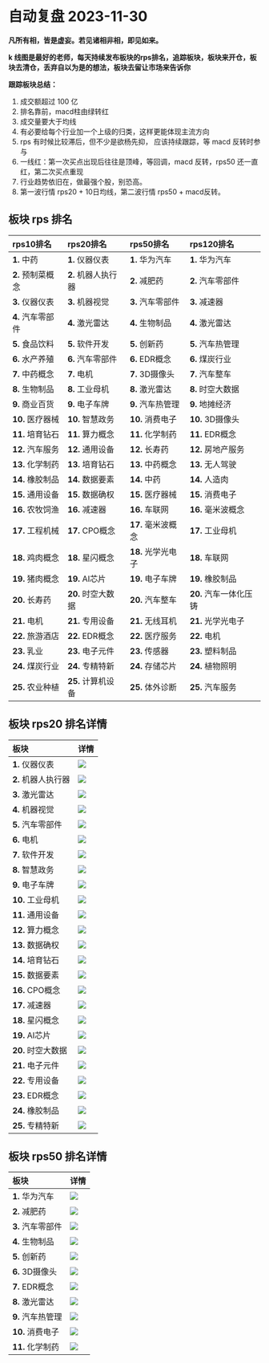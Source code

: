 # 自动复盘 2023-11-30

**凡所有相，皆是虚妄。若见诸相非相，即见如来。**

**k 线图是最好的老师，每天持续发布板块的rps排名，追踪板块，板块来开仓，板块去清仓，丢弃自以为是的想法，板块去留让市场来告诉你**
        
**跟踪板块总结：**
1. 成交额超过 100 亿
2. 排名靠前，macd柱由绿转红
3. 成交量要大于均线
4. 有必要给每个行业加一个上级的归类，这样更能体现主流方向
5. rps 有时候比较滞后，但不少是欲杨先抑， 应该持续跟踪，等 macd 反转时参与
6. 一线红：第一次买点出现后往往是顶峰，等回调，macd 反转，rps50 还一直红，第二次买点重现
7. 行业趋势依旧在，做最强个股，别恐高。
8. 第一波行情 rps20 + 10日均线，第二波行情 rps50 + macd反转。
        
## 板块 rps 排名
| rps10排名         | rps20排名           | rps50排名          | rps120排名             |
|:------------------|:--------------------|:-------------------|:-----------------------|
| **1.** 中药       | **1.** 仪器仪表     | **1.** 华为汽车    | **1.** 华为汽车        |
| **2.** 预制菜概念 | **2.** 机器人执行器 | **2.** 减肥药      | **2.** 汽车零部件      |
| **3.** 仪器仪表   | **3.** 机器视觉     | **3.** 汽车零部件  | **3.** 减速器          |
| **4.** 汽车零部件 | **4.** 激光雷达     | **4.** 生物制品    | **4.** 激光雷达        |
| **5.** 食品饮料   | **5.** 软件开发     | **5.** 创新药      | **5.** 汽车热管理      |
| **6.** 水产养殖   | **6.** 汽车零部件   | **6.** EDR概念     | **6.** 煤炭行业        |
| **7.** 中药概念   | **7.** 电机         | **7.** 3D摄像头    | **7.** 汽车整车        |
| **8.** 生物制品   | **8.** 工业母机     | **8.** 激光雷达    | **8.** 时空大数据      |
| **9.** 商业百货   | **9.** 电子车牌     | **9.** 汽车热管理  | **9.** 地摊经济        |
| **10.** 医疗器械  | **10.** 智慧政务    | **10.** 消费电子   | **10.** 3D摄像头       |
| **11.** 培育钻石  | **11.** 算力概念    | **11.** 化学制药   | **11.** EDR概念        |
| **12.** 汽车服务  | **12.** 通用设备    | **12.** 长寿药     | **12.** 房地产服务     |
| **13.** 化学制药  | **13.** 培育钻石    | **13.** 中药概念   | **13.** 无人驾驶       |
| **14.** 橡胶制品  | **14.** 数据要素    | **14.** 中药       | **14.** 人造肉         |
| **15.** 通用设备  | **15.** 数据确权    | **15.** 医疗器械   | **15.** 消费电子       |
| **16.** 农牧饲渔  | **16.** 减速器      | **16.** 车联网     | **16.** 毫米波概念     |
| **17.** 工程机械  | **17.** CPO概念     | **17.** 毫米波概念 | **17.** 工业母机       |
| **18.** 鸡肉概念  | **18.** 星闪概念    | **18.** 光学光电子 | **18.** 车联网         |
| **19.** 猪肉概念  | **19.** AI芯片      | **19.** 电子车牌   | **19.** 橡胶制品       |
| **20.** 长寿药    | **20.** 时空大数据  | **20.** 汽车整车   | **20.** 汽车一体化压铸 |
| **21.** 电机      | **21.** 专用设备    | **21.** 无线耳机   | **21.** 光学光电子     |
| **22.** 旅游酒店  | **22.** EDR概念     | **22.** 医疗服务   | **22.** 电机           |
| **23.** 乳业      | **23.** 电子元件    | **23.** 传感器     | **23.** 塑料制品       |
| **24.** 煤炭行业  | **24.** 专精特新    | **24.** 存储芯片   | **24.** 植物照明       |
| **25.** 农业种植  | **25.** 计算机设备  | **25.** 体外诊断   | **25.** 汽车服务       |
## 板块 rps20 排名详情
| 板块                | 详情                                                                                                 |
|:--------------------|:-----------------------------------------------------------------------------------------------------|
| **1.** 仪器仪表     | ![](https://sykent-blog-image.oss-cn-beijing.aliyuncs.com/quant/image/2023/11/1701331506467-tmp.jpg) |
| **2.** 机器人执行器 | ![](https://sykent-blog-image.oss-cn-beijing.aliyuncs.com/quant/image/2023/11/1701331507547-tmp.jpg) |
| **3.** 激光雷达     | ![](https://sykent-blog-image.oss-cn-beijing.aliyuncs.com/quant/image/2023/11/1701331508659-tmp.jpg) |
| **4.** 机器视觉     | ![](https://sykent-blog-image.oss-cn-beijing.aliyuncs.com/quant/image/2023/11/1701331509714-tmp.jpg) |
| **5.** 汽车零部件   | ![](https://sykent-blog-image.oss-cn-beijing.aliyuncs.com/quant/image/2023/11/1701331510783-tmp.jpg) |
| **6.** 电机         | ![](https://sykent-blog-image.oss-cn-beijing.aliyuncs.com/quant/image/2023/11/1701331511867-tmp.jpg) |
| **7.** 软件开发     | ![](https://sykent-blog-image.oss-cn-beijing.aliyuncs.com/quant/image/2023/11/1701331512973-tmp.jpg) |
| **8.** 智慧政务     | ![](https://sykent-blog-image.oss-cn-beijing.aliyuncs.com/quant/image/2023/11/1701331514113-tmp.jpg) |
| **9.** 电子车牌     | ![](https://sykent-blog-image.oss-cn-beijing.aliyuncs.com/quant/image/2023/11/1701331515239-tmp.jpg) |
| **10.** 工业母机    | ![](https://sykent-blog-image.oss-cn-beijing.aliyuncs.com/quant/image/2023/11/1701331516298-tmp.jpg) |
| **11.** 通用设备    | ![](https://sykent-blog-image.oss-cn-beijing.aliyuncs.com/quant/image/2023/11/1701331517352-tmp.jpg) |
| **12.** 算力概念    | ![](https://sykent-blog-image.oss-cn-beijing.aliyuncs.com/quant/image/2023/11/1701331518361-tmp.jpg) |
| **13.** 数据确权    | ![](https://sykent-blog-image.oss-cn-beijing.aliyuncs.com/quant/image/2023/11/1701331519446-tmp.jpg) |
| **14.** 培育钻石    | ![](https://sykent-blog-image.oss-cn-beijing.aliyuncs.com/quant/image/2023/11/1701331520574-tmp.jpg) |
| **15.** 数据要素    | ![](https://sykent-blog-image.oss-cn-beijing.aliyuncs.com/quant/image/2023/11/1701331521389-tmp.jpg) |
| **16.** CPO概念     | ![](https://sykent-blog-image.oss-cn-beijing.aliyuncs.com/quant/image/2023/11/1701331522341-tmp.jpg) |
| **17.** 减速器      | ![](https://sykent-blog-image.oss-cn-beijing.aliyuncs.com/quant/image/2023/11/1701331523439-tmp.jpg) |
| **18.** 星闪概念    | ![](https://sykent-blog-image.oss-cn-beijing.aliyuncs.com/quant/image/2023/11/1701331524043-tmp.jpg) |
| **19.** AI芯片      | ![](https://sykent-blog-image.oss-cn-beijing.aliyuncs.com/quant/image/2023/11/1701331524938-tmp.jpg) |
| **20.** 时空大数据  | ![](https://sykent-blog-image.oss-cn-beijing.aliyuncs.com/quant/image/2023/11/1701331525891-tmp.jpg) |
| **21.** 电子元件    | ![](https://sykent-blog-image.oss-cn-beijing.aliyuncs.com/quant/image/2023/11/1701331526958-tmp.jpg) |
| **22.** 专用设备    | ![](https://sykent-blog-image.oss-cn-beijing.aliyuncs.com/quant/image/2023/11/1701331528084-tmp.jpg) |
| **23.** EDR概念     | ![](https://sykent-blog-image.oss-cn-beijing.aliyuncs.com/quant/image/2023/11/1701331529199-tmp.jpg) |
| **24.** 橡胶制品    | ![](https://sykent-blog-image.oss-cn-beijing.aliyuncs.com/quant/image/2023/11/1701331530238-tmp.jpg) |
| **25.** 专精特新    | ![](https://sykent-blog-image.oss-cn-beijing.aliyuncs.com/quant/image/2023/11/1701331531300-tmp.jpg) |
## 板块 rps50 排名详情
| 板块              | 详情                                                                                                 |
|:------------------|:-----------------------------------------------------------------------------------------------------|
| **1.** 华为汽车   | ![](https://sykent-blog-image.oss-cn-beijing.aliyuncs.com/quant/image/2023/11/1701331532419-tmp.jpg) |
| **2.** 减肥药     | ![](https://sykent-blog-image.oss-cn-beijing.aliyuncs.com/quant/image/2023/11/1701331533239-tmp.jpg) |
| **3.** 汽车零部件 | ![](https://sykent-blog-image.oss-cn-beijing.aliyuncs.com/quant/image/2023/11/1701331534329-tmp.jpg) |
| **4.** 生物制品   | ![](https://sykent-blog-image.oss-cn-beijing.aliyuncs.com/quant/image/2023/11/1701331535419-tmp.jpg) |
| **5.** 创新药     | ![](https://sykent-blog-image.oss-cn-beijing.aliyuncs.com/quant/image/2023/11/1701331536627-tmp.jpg) |
| **6.** 3D摄像头   | ![](https://sykent-blog-image.oss-cn-beijing.aliyuncs.com/quant/image/2023/11/1701331537689-tmp.jpg) |
| **7.** EDR概念    | ![](https://sykent-blog-image.oss-cn-beijing.aliyuncs.com/quant/image/2023/11/1701331538724-tmp.jpg) |
| **8.** 激光雷达   | ![](https://sykent-blog-image.oss-cn-beijing.aliyuncs.com/quant/image/2023/11/1701331539739-tmp.jpg) |
| **9.** 汽车热管理 | ![](https://sykent-blog-image.oss-cn-beijing.aliyuncs.com/quant/image/2023/11/1701331540776-tmp.jpg) |
| **10.** 消费电子  | ![](https://sykent-blog-image.oss-cn-beijing.aliyuncs.com/quant/image/2023/11/1701331541874-tmp.jpg) |
| **11.** 化学制药  | ![](https://sykent-blog-image.oss-cn-beijing.aliyuncs.com/quant/image/2023/11/1701331542908-tmp.jpg) |